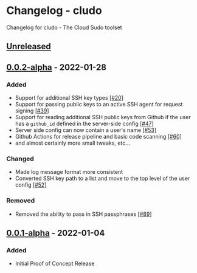 # Changelog - cludo

Changelog for cludo - The Cloud Sudo toolset

## [Unreleased]

## [0.0.2-alpha] - 2022-01-28
### Added
- Support for additional SSH key types [[#20]](https://github.com/superorbital/cludo/issues/20)
- Support for passing public keys to an active SSH agent for request signing [[#39]](https://github.com/superorbital/cludo/issues/39)
- Support for reading additional SSH public keys from Github if the user has a `github_id` defined in the server-side config [[#47]](https://github.com/superorbital/cludo/issues/47)
- Server side config can now contain a user's name [[#53]](https://github.com/superorbital/cludo/issues/53)
- Github Actions for release pipeline and basic code scanning [[#60]](https://github.com/superorbital/cludo/issues/60)
- and almost certainly more small tweaks, etc...
### Changed
- Made log message format more consistent
- Converted SSH key path to a list and move to the top level of the user config [[#52]](https://github.com/superorbital/cludo/issues/52)
### Removed
- Removed the ability to pass in SSH passphrases [[#89]](https://github.com/superorbital/cludo/issues/89)

## [0.0.1-alpha] - 2022-01-04
### Added
- Initial Proof of Concept Release

[Unreleased]: https://github.com/superorbital/cludo/compare/0.0.2-alpha...HEAD
[0.0.2-alpha]: https://github.com/superorbital/cludo/releases/tag/0.0.2-alpha
[0.0.1-alpha]: https://github.com/superorbital/cludo/releases/tag/0.0.1-alpha
